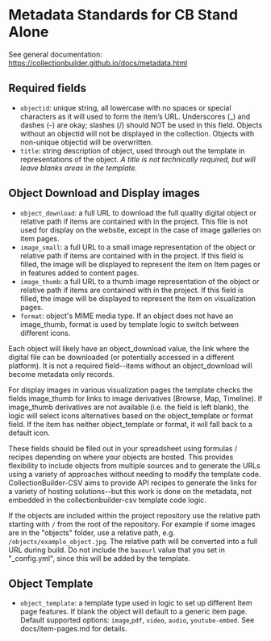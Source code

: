 # Metadata Standards for CB Stand Alone

See general documentation: https://collectionbuilder.github.io/docs/metadata.html

## Required fields

- `objectid`: unique string, all lowercase with no spaces or special characters as it will used to form the item’s URL. Underscores (_) and dashes (-) are okay; slashes (/) should NOT be used in this field. Objects without an objectid will not be displayed in the collection. Objects with non-unique objectid will be overwritten.
- `title`: string description of object, used through out the template in representations of the object. *A title is not technically required, but will leave blanks areas in the template.*

## Object Download and Display images

- `object_download`: a full URL to download the full quality digital object or relative path if items are contained with in the project. This file is not used for display on the website, except in the case of image galleries on item pages.
- `image_small`: a full URL to a small image representation of the object or relative path if items are contained with in the project. If this field is filled, the image will be displayed to represent the item on Item pages or in features added to content pages.
- `image_thumb`: a full URL to a thumb image representation of the object or relative path if items are contained with in the project. If this field is filled, the image will be displayed to represent the item on visualization pages.
- `format`: object's MIME media type. If an object does not have an image_thumb, format is used by template logic to switch between different icons.

Each object will likely have an object_download value, the link where the digital file can be downloaded (or potentially accessed in a different platform). 
It is not a required field--items without an object_download will become metadata only records.

For display images in various visualization pages the template checks the fields image_thumb for links to image derivatives (Browse, Map, Timeline).
If image_thumb derivatives are not available (i.e. the field is left blank), the logic will select icons alternatives based on the object_template or format field.
If the item has neither object_template or format, it will fall back to a default icon.

These fields should be filed out in your spreadsheet using formulas / recipes depending on where your objects are hosted. 
This provides flexibility to include objects from multiple sources and to generate the URLs using a variety of approaches without needing to modify the template code.
CollectionBuilder-CSV aims to provide API recipes to generate the links for a variety of hosting solutions--but this work is done on the metadata, not embedded in the collectionbuilder-csv template code logic.

If the objects are included within the project repository use the relative path starting with `/` from the root of the repository. 
For example if some images are in the "objects" folder, use a relative path, e.g. `/objects/example_object.jpg`.
The relative path will be converted into a full URL during build.
Do not include the `baseurl` value that you set in "_config.yml", since this will be added by the template.

## Object Template

- `object_template`: a template type used in logic to set up different Item page features. If blank the object will default to a generic item page. Default supported options: `image`,`pdf`, `video`, `audio`, `youtube-embed`. See docs/item-pages.md for details.
